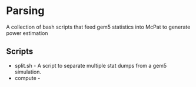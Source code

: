 # Parsing

A collection of bash scripts that feed gem5 statistics into McPat to generate power estimation

## Scripts
* split.sh - A script to separate multiple stat dumps from a gem5 simulation.
* compute - 